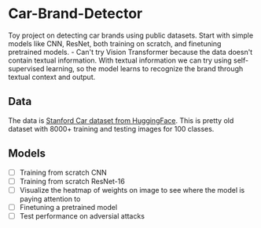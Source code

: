 # Car-Brand-Detector
Toy project on detecting car brands using public datasets. Start with simple models like CNN, ResNet, both training on scratch, and finetuning pretrained models. 
    - Can't try Vision Transformer because the data doesn't contain textual information. With textual information we can try using self-supervised learning, so the model learns to recognize the brand through textual context and output. 


## Data 
The data is [Stanford Car dataset from HuggingFace](https://huggingface.co/datasets/tanganke/stanford_cars). This is pretty old dataset with 8000+ training and testing images for 100 classes. 


## Models 
-[ ] Training from scratch CNN 
-[ ] Training from scratch ResNet-16 
-[ ] Visualize the heatmap of weights on image to see where the model is paying attention to 
-[ ] Finetuning a pretrained model 
-[ ] Test performance on adversial attacks 